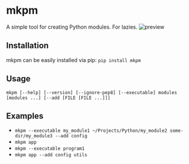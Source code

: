 # mkpm
A simple tool for creating Python modules. For lazies.
![preview](https://imgur.com/vGgTAkS.jpg)

## Installation
mkpm can be easily installed via pip:
`pip install mkpm`

## Usage
`mkpm [--help] [--version] [--ignore-pep8] [--executable] modules [modules ...] [--add [FILE [FILE ...]]]`

## Examples
* `mkpm --executable my_module1 ~/Projects/Python/my_module2 some-dir/my_module3 --add config`
* `mkpm app`
* `mkpm --executable program1`
* `mkpm app --add config utils`
